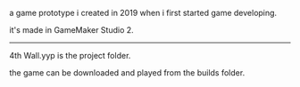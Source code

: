 a game prototype i created in 2019 when i first started game developing.

it's made in GameMaker Studio 2.

---
4th Wall.yyp is the project folder.

the game can be downloaded and played from the builds folder.
